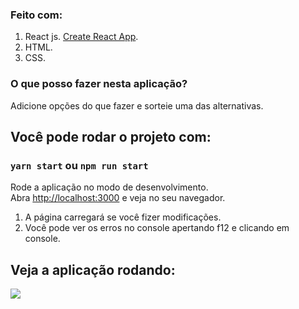 ### Feito com:
1. React js. [Create React App](https://github.com/facebook/create-react-app).<br />
2. HTML.<br />
3. CSS.<br />

### O que posso fazer nesta aplicação?
Adicione opções do que fazer e sorteie uma das alternativas.

## Você pode rodar o projeto com:

### `yarn start` ou `npm run start`

Rode a aplicação no modo de desenvolvimento.<br />
Abra [http://localhost:3000](http://localhost:3000) e veja no seu navegador.

1. A página carregará se você fizer modificações.<br />
2. Você pode ver os erros no console apertando f12 e clicando em console.<br />

## Veja a aplicação rodando:

[![](http://img.youtube.com/vi/DBTR1auRLQ4/0.jpg)](http://www.youtube.com/watch?v=DBTR1auRLQ4 "")
